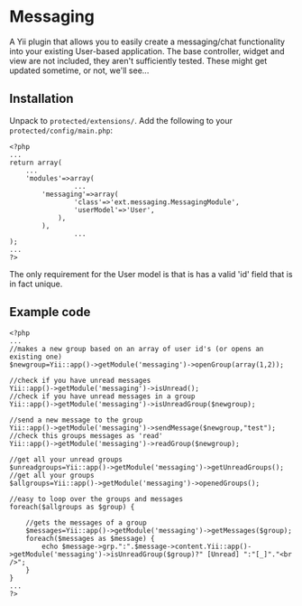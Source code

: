Messaging
===========

A Yii plugin that allows you to easily create a messaging/chat functionality
into your existing User-based application.
The base controller, widget and view are not included, they aren't sufficiently
tested. These might get updated sometime, or not, we'll see...

Installation
------------

Unpack to `protected/extensions/`. Add the following to your `protected/config/main.php`:

~~~
<?php
...
return array(
	...
	'modules'=>array(
                ...
		'messaging'=>array(
				'class'=>'ext.messaging.MessagingModule',
				'userModel'=>'User',
			),
		),
                ...
);
...
?>
~~~
The only requirement for the User model is that is has a valid 'id' field that is in fact unique.

Example code
------------
~~~
<?php
...
//makes a new group based on an array of user id's (or opens an existing one)
$newgroup=Yii::app()->getModule('messaging')->openGroup(array(1,2));

//check if you have unread messages
Yii::app()->getModule('messaging')->isUnread();
//check if you have unread messages in a group
Yii::app()->getModule('messaging')->isUnreadGroup($newgroup);

//send a new message to the group
Yii::app()->getModule('messaging')->sendMessage($newgroup,"test");
//check this groups messages as 'read'
Yii::app()->getModule('messaging')->readGroup($newgroup);

//get all your unread groups
$unreadgroups=Yii::app()->getModule('messaging')->getUnreadGroups();
//get all your groups
$allgroups=Yii::app()->getModule('messaging')->openedGroups();

//easy to loop over the groups and messages
foreach($allgroups as $group) {

    //gets the messages of a group
    $messages=Yii::app()->getModule('messaging')->getMessages($group);
    foreach($messages as $message) {
        echo $message->grp.":".$message->content.Yii::app()->getModule('messaging')->isUnreadGroup($group)?" [Unread] ":"[_]"."<br />";
    }
}
...
?>
~~~